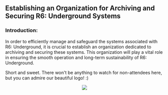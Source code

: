 ## Establishing an Organization for Archiving and Securing R6: Underground Systems

### Introduction:
In order to efficiently manage and safeguard the systems associated with R6: Underground, it is crucial to establish an organization dedicated to archiving and securing these systems. This organization will play a vital role in ensuring the smooth operation and long-term sustainability of R6: Underground.

Short and sweet. There won't be anything to watch for non-attendees here, but you can admire our beautiful logo! :)

<center><img src="https://cdn.discordapp.com/attachments/1108203245731582115/1108273737213685770/r6_underground.png" align="center"></center>

